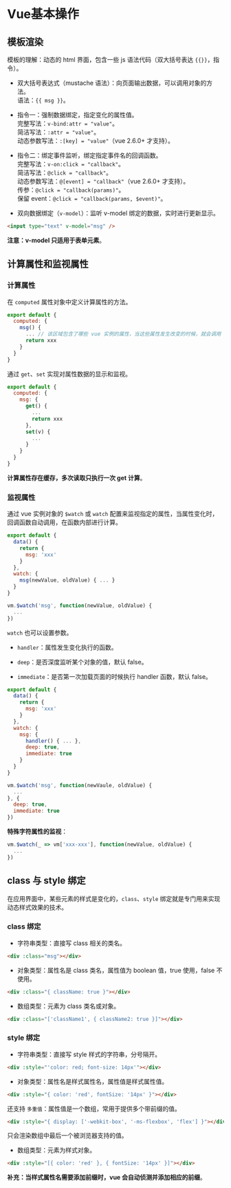 # Vue基本操作

## 模板渲染

模板的理解：动态的 html 界面，包含一些 js 语法代码（双大括号表达 `{{}}`，指令）。

- 双大括号表达式（mustache 语法）：向页面输出数据，可以调用对象的方法。  
语法：`{{ msg }}`。

- 指令一：强制数据绑定，指定变化的属性值。  
完整写法：`v-bind:attr = "value"`。  
简洁写法：`:attr = "value"`。  
动态参数写法：`:[key] = "value"`（vue 2.6.0+ 才支持）。

- 指令二：绑定事件监听，绑定指定事件名的回调函数。  
完整写法：`v-on:click = "callback"`。  
简洁写法：`@click = "callback"`。  
动态参数写法：`@[event] = "callback"`（vue 2.6.0+ 才支持）。  
传参：`@click = "callback(params)"`。  
保留 event：`@click = "callback(params, $event)"`。

- 双向数据绑定（`v-model`）：监听 v-model 绑定的数据，实时进行更新显示。

```html
<input type="text" v-model="msg" />
```

**注意：v-model 只适用于表单元素**。

## 计算属性和监视属性

### 计算属性

在 `computed` 属性对象中定义计算属性的方法。

```js
export default {
  computed: {
    msg() {
      ... // 该区域包含了哪些 vue 实例的属性，当这些属性发生改变的时候，就会调用 msg 这个计算属性
      return xxx
    }
  }
}
```

通过 `get`、`set` 实现对属性数据的显示和监视。

```js
export default {
  computed: {
    msg: {
      get() {
        ...
        return xxx
      },
      set(v) {
        ...
      }
    }
  }
}
```

**计算属性存在缓存，多次读取只执行一次 get 计算**。

### 监视属性

通过 vue 实例对象的 `$watch` 或 `watch` 配置来监视指定的属性，当属性变化时，回调函数自动调用，在函数内部进行计算。

```js
export default {
  data() {
    return {
      msg: 'xxx'
    }
  },
  watch: {
    msg(newValue, oldValue) { ... }
  }
}
```

```js
vm.$watch('msg', function(newValue, oldValue) {
  ...
})
```

`watch` 也可以设置参数。

- `handler`：属性发生变化执行的函数。

- `deep`：是否深度监听某个对象的值，默认 false。

- `immediate`：是否第一次加载页面的时候执行 handler 函数，默认 false。

```js
export default {
  data() {
    return {
      msg: 'xxx'
    }
  },
  watch: {
    msg: {
      handler() { ... },
      deep: true,
      immediate: true
    }
  }
}
```

```js
vm.$watch('msg', function(newVaule, oldValue) {
  ...
}, {
  deep: true,
  immediate: true
})
```

**特殊字符属性的监视**：

```js
vm.$watch(_ => vm['xxx-xxx'], function(newValue, oldValue) {
  ...
})
```

## class 与 style 绑定

在应用界面中，某些元素的样式是变化的，`class`、`style` 绑定就是专门用来实现动态样式效果的技术。

### class 绑定

- 字符串类型：直接写 class 相关的类名。

```html
<div :class="msg"></div>
```

- 对象类型：属性名是 class 类名，属性值为 boolean 值，true 使用，false 不使用。

```html
<div :class="{ className: true }"></div>
```

- 数组类型：元素为 class 类名或对象。

```html
<div :class="['className1', { className2: true }]"></div>
```

### style 绑定

- 字符串类型：直接写 style 样式的字符串，分号隔开。

```html
<div :style="'color: red; font-size: 14px'"></div>
```

- 对象类型：属性名是样式属性名，属性值是样式属性值。

```html
<div :style="{ color: 'red', fontSize: '14px' }"></div>
```

还支持 `多重值`：属性值是一个数组，常用于提供多个带前缀的值。

```html
<div :style="{ display: ['-webkit-box', '-ms-flexbox', 'flex'] }"></div>
```

只会渲染数组中最后一个被浏览器支持的值。

- 数组类型：元素为样式对象。

```html
<div :style="[{ color: 'red' }, { fontSize: '14px' }]"></div>
```

**补充：当样式属性名需要添加前缀时，vue 会自动侦测并添加相应的前缀**。
